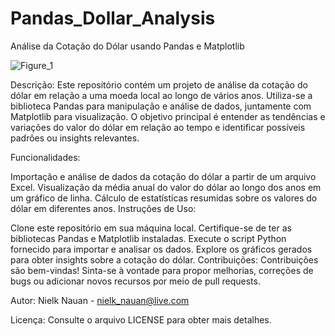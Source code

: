 # Pandas_Dollar_Analysis

Análise da Cotação do Dólar usando Pandas e Matplotlib

![Figure_1](https://github.com/nielknauan/Pandas_Dollar_Analysis/assets/116109992/77498846-01aa-4fc1-8eb9-e22eaf7fc779)


Descrição:
Este repositório contém um projeto de análise da cotação do dólar em relação a uma moeda local ao longo de vários anos. Utiliza-se a biblioteca Pandas para manipulação e análise de dados, juntamente com Matplotlib para visualização. O objetivo principal é entender as tendências e variações do valor do dólar em relação ao tempo e identificar possíveis padrões ou insights relevantes.

Funcionalidades:

Importação e análise de dados da cotação do dólar a partir de um arquivo Excel.
Visualização da média anual do valor do dólar ao longo dos anos em um gráfico de linha.
Cálculo de estatísticas resumidas sobre os valores do dólar em diferentes anos.
Instruções de Uso:

Clone este repositório em sua máquina local.
Certifique-se de ter as bibliotecas Pandas e Matplotlib instaladas.
Execute o script Python fornecido para importar e analisar os dados.
Explore os gráficos gerados para obter insights sobre a cotação do dólar.
Contribuições:
Contribuições são bem-vindas! Sinta-se à vontade para propor melhorias, correções de bugs ou adicionar novos recursos por meio de pull requests.

Autor:
Nielk Nauan - nielk_nauan@live.com

Licença:
Consulte o arquivo LICENSE para obter mais detalhes.


